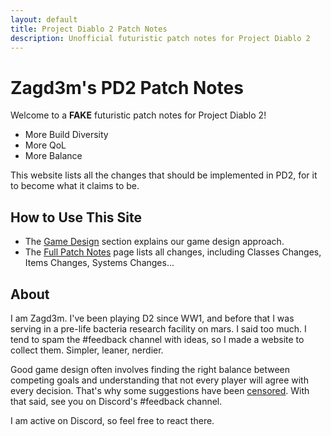```yaml
---
layout: default
title: Project Diablo 2 Patch Notes
description: Unofficial futuristic patch notes for Project Diablo 2
---
```


# Zagd3m's PD2 Patch Notes

Welcome to a **FAKE** futuristic patch notes for Project Diablo 2!

- More Build Diversity
- More QoL
- More Balance

This website lists all the changes that should be implemented in PD2, for it to become what it claims to be.

## How to Use This Site
  
- The [Game Design](/patchnotes/gamedesign) section explains our game design approach.
- The [Full Patch Notes](/patchnotes/full-notes) page lists all changes, including Classes Changes, Items Changes, Systems Changes...

## About

I am Zagd3m. I've been playing D2 since WW1, and before that I was serving in a pre-life bacteria research facility on mars. I said too much. I tend to spam the #feedback channel with ideas, so I made a website to collect them. Simpler, leaner, nerdier. 

Good game design often involves finding the right balance between competing goals and understanding that not every player will agree with every decision. That's why some suggestions have been [censored](/patchnotes/censored). With that said, see you on Discord's #feedback channel.

I am active on Discord, so feel free to react there.
